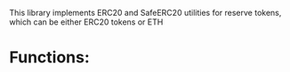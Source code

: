 This library implements ERC20 and SafeERC20 utilities for reserve tokens, which can be either ERC20 tokens or ETH

# Functions:
